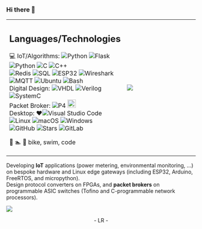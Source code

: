 ### Hi there 👋

<!--
**inmerso/inmerso** is a ✨ _special_ ✨ repository because its `README.md` (this file) appears on your GitHub profile.

Here are some ideas to get you started:

- 🔭 I’m currently working on ...
- 🌱 I’m currently learning ...
- 👯 I’m looking to collaborate on ...
- 🤔 I’m looking for help with ...
- 💬 Ask me about ...
- 📫 How to reach me: ...
- 😄 Pronouns: ...
- ⚡ Fun fact: ...
-->

<table border=0>
<tr>
<td style="width:50%; vertical-align:top">
<h2>Languages/Technologies</h2>

💻
IoT/Algorithms:
![Python](https://img.shields.io/badge/-Python-000?&logo=Python)
![Flask](https://img.shields.io/badge/Flask-000?logo=flask&logoColor=fff)
![Python](https://img.shields.io/badge/-scapy-000?&logo=Python)
![C](https://img.shields.io/badge/-C-000?&logo=C)
![C++](https://img.shields.io/badge/-C++-000?&logo=c%2b%2b)<br>
![Redis](https://img.shields.io/badge/Redis-%23DD0031.svg?logo=redis&logoColor=white)
![SQL](https://img.shields.io/badge/-SQL-100?&logo=MySQL&logoColor=ff0000)
![ESP32](https://img.shields.io/badge/-esp32-000)
![Wireshark](https://img.shields.io/badge/-wireshark-3ad)
![MQTT](https://img.shields.io/badge/-MQTT-606)
![Ubuntu](https://img.shields.io/badge/Ubuntu-E95420?logo=ubuntu&logoColor=white)
![Bash](https://img.shields.io/badge/Bash-4EAA25?logo=gnubash&logoColor=fff)
<br>Digital Design:
![VHDL](https://img.shields.io/badge/-VHDL-900)
![Verilog](https://img.shields.io/badge/-Verilog-090)
![SystemC](https://img.shields.io/badge/-SystemC-009)
<br>Packet Broker:
![P4](https://img.shields.io/badge/-P4-393)
<img src="https://p4.org/wp-content/uploads/2021/05/Group-81.png" alt="P4" width="22"/>
<br>Desktop:
❤️![Visual Studio Code](https://custom-icon-badges.demolab.com/badge/Visual%20Studio%20Code-0078d7.svg?logo=vsc&logoColor=white)
![Linux](https://img.shields.io/badge/Linux-FCC624?logo=linux&logoColor=black)
![macOS](https://img.shields.io/badge/macOS-000000?logo=apple&logoColor=F0F0F0)
![Windows](https://custom-icon-badges.demolab.com/badge/Windows-0078D6?logo=windows11&logoColor=white)
<br>
![GitHub](https://img.shields.io/badge/GitHub-%23121011.svg?logo=github&logoColor=white)
![Stars](https://img.shields.io/github/stars/inmerso)
![GitLab](https://img.shields.io/badge/GitLab-FC6D26?logo=gitlab&logoColor=fff)

🚴 🏊 💾 bike, swim, code
</td>

<td>
<a href="https://github.com/inmerso">
  <img align="center" src="https://github-readme-stats.vercel.app/api/top-langs/?username=inmerso" />
</a>
</td>

</tr>
</table>

Developing **IoT** applications (power metering, environmental monitoring, ...)
on bespoke hardware and Linux edge gateways (including ESP32, Arduino, FreeRTOS,
and micropython). <br>
Design protocol converters on FPGAs, and **packet brokers** on programmable ASIC
switches (Tofino and C-programmable network processors).


![](https://komarev.com/ghpvc/?username=inmerso&style=plastic&color=0baff0)

<p align='center'>
- LR - 
